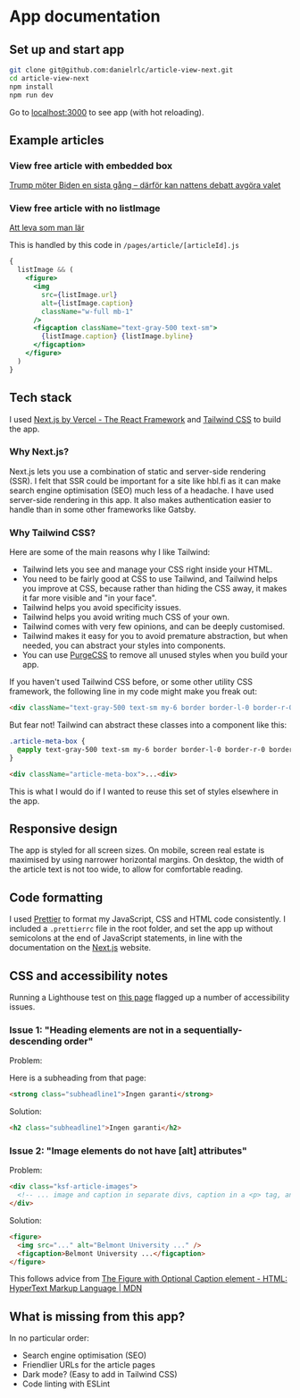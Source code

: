 # App documentation

## Set up and start app

```bash
git clone git@github.com:danielrlc/article-view-next.git
cd article-view-next
npm install
npm run dev
```

Go to [localhost:3000](http://localhost:3000/) to see app (with hot reloading).

## Example articles

### View free article with embedded box

[Trump möter Biden en sista gång – därför kan nattens debatt avgöra valet](http://localhost:3000/article/a6282b95-e620-4040-87d1-731fed85a7d6)

### View free article with no listImage

[Att leva som man lär](http://localhost:3000/article/f0626495-f2ac-4220-9892-44086b12acb5)

This is handled by this code in `/pages/article/[articleId].js`

```jsx
{
  listImage && (
    <figure>
      <img
        src={listImage.url}
        alt={listImage.caption}
        className="w-full mb-1"
      />
      <figcaption className="text-gray-500 text-sm">
        {listImage.caption} {listImage.byline}
      </figcaption>
    </figure>
  )
}
```

## Tech stack

I used [Next.js by Vercel - The React Framework](https://nextjs.org/) and [Tailwind CSS](https://tailwindcss.com/) to build the app.

### Why Next.js?

Next.js lets you use a combination of static and server-side rendering (SSR). I felt that SSR could be important for a site like hbl.fi as it can make search engine optimisation (SEO) much less of a headache. I have used server-side rendering in this app. It also makes authentication easier to handle than in some other frameworks like Gatsby.

### Why Tailwind CSS?

Here are some of the main reasons why I like Tailwind:
- Tailwind lets you see and manage your CSS right inside your HTML.
- You need to be fairly good at CSS to use Tailwind, and Tailwind helps you improve at CSS, because rather than hiding the CSS away, it makes it far more visible and "in your face".
- Tailwind helps you avoid specificity issues.
- Tailwind helps you avoid writing much CSS of your own.
- Tailwind comes with very few opinions, and can be deeply customised.
- Tailwind makes it easy for you to avoid premature abstraction, but when needed, you can abstract your styles into components.
- You can use [PurgeCSS](https://purgecss.com/) to remove all unused styles when you build your app.

If you haven't used Tailwind CSS before, or some other utility CSS framework, the following line in my code might make you freak out:

```html
<div className="text-gray-500 text-sm my-6 border border-l-0 border-r-0 border-gray-300 py-2 flex justify-between">...</div>
```

But fear not! Tailwind can abstract these classes into a component like this:

```css
.article-meta-box {
  @apply text-gray-500 text-sm my-6 border border-l-0 border-r-0 border-gray-300 py-2 flex justify-between;
}
```

```html
<div className="article-meta-box">...<div>
```

This is what I would do if I wanted to reuse this set of styles elsewhere in the app.

## Responsive design

The app is styled for all screen sizes. On mobile, screen real estate is maximised by using narrower horizontal margins. On desktop, the width of the article text is not too wide, to allow for comfortable reading.

## Code formatting

I used [Prettier](https://prettier.io/) to format my JavaScript, CSS and HTML code consistently. I included a `.prettierrc` file in the root folder, and set the app up without semicolons at the end of JavaScript statements, in line with the documentation on the [Next.js](https://nextjs.org/) website.

## CSS and accessibility notes

Running a Lighthouse test on [this page](https://www.hbl.fi/artikel/sista-debatten-trump-biden-kan-avgora-valet-vagmastarstaterna-har-overraskat-forr/) flagged up a number of accessibility issues.

### Issue 1: "Heading elements are not in a sequentially-descending order"

Problem:

Here is a subheading from that page:

```html
<strong class="subheadline1">Ingen garanti</strong>
```

Solution:

```html
<h2 class="subheadline1">Ingen garanti</h2>
```

### Issue 2: "Image elements do not have [alt] attributes"

Problem:

```html
<div class="ksf-article-images">
  <!-- ... image and caption in separate divs, caption in a <p> tag, and missing alt attribute ... -->
</div>
```

Solution:

```html
<figure>
  <img src="..." alt="Belmont University ..." />
  <figcaption>Belmont University ...</figcaption>
</figure>
```

This follows advice from [The Figure with Optional Caption element - HTML: HyperText Markup Language | MDN](https://developer.mozilla.org/en-US/docs/Web/HTML/Element/figure)

## What is missing from this app?

In no particular order:
- Search engine optimisation (SEO)
- Friendlier URLs for the article pages
- Dark mode? (Easy to add in Tailwind CSS)
- Code linting with ESLint
